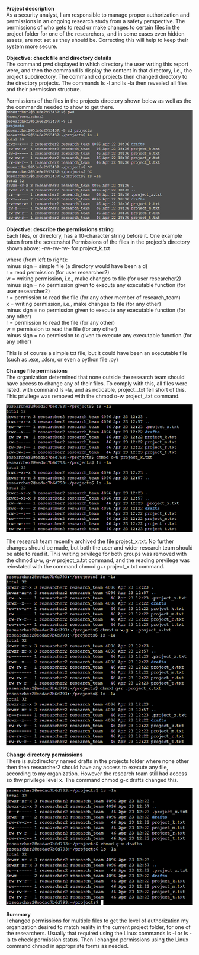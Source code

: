 <b>Project description</b><br>
As a security analyst, I am responsible to manage proper authorization and permissions in an ongoing research study from a safety perspective.
The permissions of who gets to read or make changes to certain files in the project folder for one of the researchers, and in some cases even hidden assets, are not set as they should be.
Correcting this will help to keep their system more secure.


<b>Objective: check file and directory details</b><br>
The command pwd displayed in which directory the user wrting this report were, and then the command ls display the content in that directory, i.e., the project subdirectory.
The command cd projects then changed directory to the directory projects. 
The commands ls -l and ls -la then revealed all files and their permission structure.

Permissions of the files in the projects directory shown below as well as the the commands needed to show to get there.
<img src = "https://github.com/Henrik-Nordlund/Managing-file-permissions-with-Linux/blob/f70bc0c7d176ee4771aae93a4bca01433d3124cb/Permissions%20of%20the%20files%20in%20the%20projects%20directory.PNG"/>

<b>Objective: describe the permissions string</b><br>
Each files, or directory, has a 10-character string before it.
One example taken from the screenshot Permissions of the files in the project’s directory shown above:
-rw-rw-rw- for project_k.txt

where (from left to right):<br>
minus sign = simple file (a directory would have been a d)<br>
r = read permission (for user researcher2)<br>
w = writing permission, i.e., make changes to file (for user researcher2)<br>
minus sign = no permission given to execute any executable function (for user researcher2)<br>
r = permission to read the file (for any other member of research_team)<br>
x = writing permission, i.e., make changes to file (for any other)<br>
minus sign = no permission given to execute any executable function (for any other)<br>
r = permission to read the file (for any other)<br>
w = permission to read the file (for any other)<br>
minus sign = no permission to given to execute any executable function (for any other)<br>

This is of course a simple txt file, but it could have been an executable file (such as .exe, .xlsm, or even a python file .py)



<b>Change file permissions</b><br>
The organization determined that none outside the research team should have access to change any of their files. To comply with this, all files were listed, with command ls -la, and as noticable, project_.txt fell short of this. This privilege was removed with the chmod o-w project_.txt command.

<img src ="https://github.com/Henrik-Nordlund/Managing-file-permissions-with-Linux/blob/f70bc0c7d176ee4771aae93a4bca01433d3124cb/Writing%20permissions%20for%20others.PNG"/> 

The research team recently archived the file project_x.txt. No further changes should be made, but both the user and wider research team should be able to read it.
This writing privilege for both groups was removed with the chmod u-w, g-w project_x.txt command, and the reading previlege was reinstated with the command chmod g+r project_x.txt command.

<img src = "https://github.com/Henrik-Nordlund/Managing-file-permissions-with-Linux/blob/f70bc0c7d176ee4771aae93a4bca01433d3124cb/Correcting%20permissions%20for%20an%20hidden%20file.PNG"/>

<b>Change directory permissions</b><br>
There is subdirectory named drafts in the projects folder where none other then then researcher2 should have any access to execute any file, according to my organization. However the research team still had access so thw privilege level x. The command chmod g-x drafts changed this.

<img src = "https://github.com/Henrik-Nordlund/Managing-file-permissions-with-Linux/blob/f70bc0c7d176ee4771aae93a4bca01433d3124cb/Permission%20for%20the%20drafts%20folder.PNG"/>

<b>Summary</b><br>
I changed permissions for multiple files to get the level of authorization my organization desired to match reality in the current project folder, for one of the researchers. Usually that required using the Linux commands ls -l or ls -la to check permission status. Then I changed permissions using the Linux command chmod in appropriate forms as needed.
